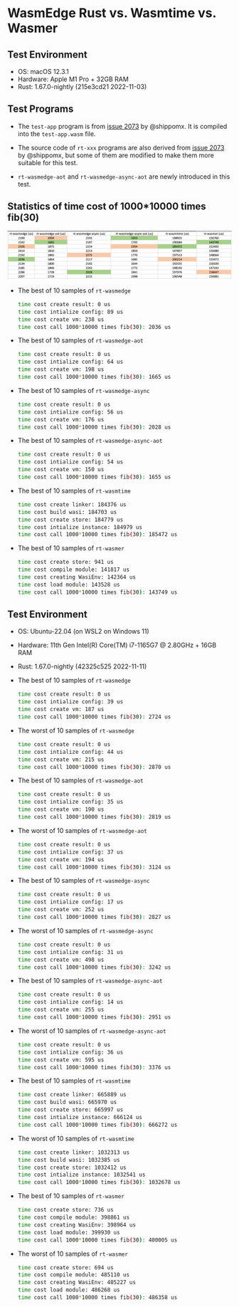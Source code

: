 # WasmEdge Rust vs. Wasmtime vs. Wasmer

## Test Environment

- OS: macOS 12.3.1
- Hardware: Apple M1 Pro + 32GB RAM
- Rust: 1.67.0-nightly (215e3cd21 2022-11-03)

## Test Programs

- The `test-app` program is from [issue 2073](https://github.com/WasmEdge/WasmEdge/discussions/2073) by @shippomx. It is compiled into the `test-app.wasm` file.

- The source code of `rt-xxx` programs are also derived from [issue 2073](https://github.com/WasmEdge/WasmEdge/discussions/2073) by @shippomx, but some of them are modified to make them more suitable for this test.

- `rt-wasmedge-aot` and `rt-wasmedge-async-aot` are newly introduced in this test.

## Statistics of time cost of 1000*10000 times fib(30)

<img src="statistics.png" alt="statistics" style="zoom:50%;"/>

- The best of 10 samples of `rt-wasmedge`
  
  ```bash
  time cost create result: 0 us
  time cost intialize config: 89 us
  time cost create vm: 238 us
  time cost call 1000*10000 times fib(30): 2036 us
  ```

- The best of 10 samples of `rt-wasmedge-aot`
  
  ```bash
  time cost create result: 0 us
  time cost intialize config: 64 us
  time cost create vm: 198 us
  time cost call 1000*10000 times fib(30): 1665 us
  ```

- The best of 10 samples of `rt-wasmedge-async`
  
  ```bash
  time cost create result: 0 us
  time cost intialize config: 56 us
  time cost create vm: 176 us
  time cost call 1000*10000 times fib(30): 2028 us
  ```

- The best of 10 samples of `rt-wasmedge-async-aot`
  
  ```bash
  time cost create result: 0 us
  time cost intialize config: 54 us
  time cost create vm: 150 us
  time cost call 1000*10000 times fib(30): 1655 us
  ```

- The best of 10 samples of `rt-wasmtime`
  
  ```bash
  time cost create linker: 184376 us
  time cost build wasi: 184703 us
  time cost create store: 184779 us
  time cost intialize instance: 184979 us
  time cost call 1000*10000 times fib(30): 185472 us
  ```

- The best of 10 samples of `rt-wasmer`
  
  ```bash
  time cost create store: 941 us
  time cost compile module: 141817 us
  time cost creating WasiEnv: 142364 us
  time cost load module: 143528 us
  time cost call 1000*10000 times fib(30): 143749 us
  ```

## Test Environment

- OS: Ubuntu-22.04 (on WSL2 on Windows 11)
- Hardware: 11th Gen Intel(R) Core(TM) i7-1165G7 @ 2.80GHz + 16GB RAM
- Rust: 1.67.0-nightly (42325c525 2022-11-11)


- The best of 10 samples of `rt-wasmedge`
  
  ```bash
  time cost create result: 0 us
  time cost intialize config: 39 us
  time cost create vm: 187 us
  time cost call 1000*10000 times fib(30): 2724 us
  ```

- The worst of 10 samples of `rt-wasmedge`
  
  ```bash
  time cost create result: 0 us
  time cost intialize config: 44 us
  time cost create vm: 215 us
  time cost call 1000*10000 times fib(30): 2870 us
  ```

- The best of 10 samples of `rt-wasmedge-aot`
  
  ```bash
  time cost create result: 0 us
  time cost intialize config: 35 us
  time cost create vm: 190 us
  time cost call 1000*10000 times fib(30): 2819 us
  ```

- The worst of 10 samples of `rt-wasmedge-aot`
  
  ```bash
  time cost create result: 0 us
  time cost intialize config: 37 us
  time cost create vm: 194 us
  time cost call 1000*10000 times fib(30): 3124 us
  ```
  
- The best of 10 samples of `rt-wasmedge-async`
  
  ```bash
  time cost create result: 0 us
  time cost intialize config: 17 us
  time cost create vm: 252 us
  time cost call 1000*10000 times fib(30): 2827 us
  ```

- The worst of 10 samples of `rt-wasmedge-async`
  
  ```bash
  time cost create result: 0 us
  time cost intialize config: 31 us
  time cost create vm: 498 us
  time cost call 1000*10000 times fib(30): 3242 us
  ```

- The best of 10 samples of `rt-wasmedge-async-aot`
  
  ```bash
  time cost create result: 0 us
  time cost intialize config: 14 us
  time cost create vm: 255 us
  time cost call 1000*10000 times fib(30): 2951 us
  ```

- The worst of 10 samples of `rt-wasmedge-async-aot`
  
  ```bash
  time cost create result: 0 us
  time cost intialize config: 36 us
  time cost create vm: 595 us
  time cost call 1000*10000 times fib(30): 3376 us
  ```
  
- The best of 10 samples of `rt-wasmtime`
  
  ```bash
  time cost create linker: 665889 us
  time cost build wasi: 665970 us
  time cost create store: 665997 us
  time cost intialize instance: 666124 us
  time cost call 1000*10000 times fib(30): 666272 us
  ```

- The worst of 10 samples of `rt-wasmtime`
  
  ```bash
  time cost create linker: 1032313 us
  time cost build wasi: 1032385 us
  time cost create store: 1032412 us
  time cost intialize instance: 1032541 us
  time cost call 1000*10000 times fib(30): 1032678 us
  ```

- The best of 10 samples of `rt-wasmer`
  
  ```bash
  time cost create store: 736 us
  time cost compile module: 398861 us
  time cost creating WasiEnv: 398964 us
  time cost load module: 399930 us
  time cost call 1000*10000 times fib(30): 400005 us
  ```

- The worst of 10 samples of `rt-wasmer`
  
  ```bash
  time cost create store: 694 us
  time cost compile module: 485110 us
  time cost creating WasiEnv: 485227 us
  time cost load module: 486268 us
  time cost call 1000*10000 times fib(30): 486358 us
  ```
